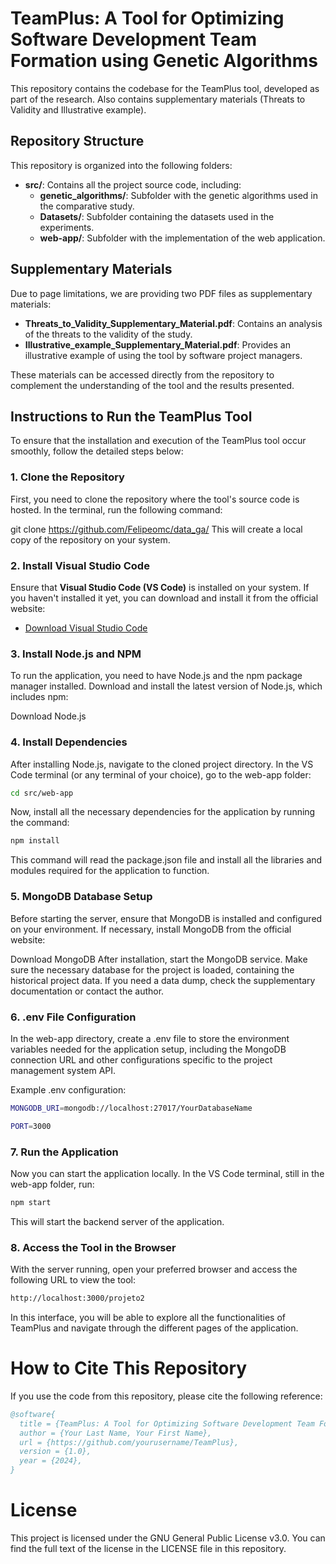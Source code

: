 # TeamPlus: A Tool for Optimizing Software Development Team Formation using Genetic Algorithms

This repository contains the codebase for the TeamPlus tool, developed as part of the research. Also contains supplementary materials (Threats to Validity and Illustrative example).

## Repository Structure

This repository is organized into the following folders:

- **src/**: Contains all the project source code, including:
  - **genetic_algorithms/**: Subfolder with the genetic algorithms used in the comparative study.
  - **Datasets/**: Subfolder containing the datasets used in the experiments.
  - **web-app/**: Subfolder with the implementation of the web application.

## Supplementary Materials

Due to page limitations, we are providing two PDF files as supplementary materials:

- **Threats_to_Validity_Supplementary_Material.pdf**: Contains an analysis of the threats to the validity of the study.
- **Illustrative_example_Supplementary_Material.pdf**: Provides an illustrative example of using the tool by software project managers.

These materials can be accessed directly from the repository to complement the understanding of the tool and the results presented.

## Instructions to Run the TeamPlus Tool

To ensure that the installation and execution of the TeamPlus tool occur smoothly, follow the detailed steps below:

### 1. Clone the Repository

First, you need to clone the repository where the tool's source code is hosted. In the terminal, run the following command:


git clone https://github.com/Felipeomc/data_ga/
This will create a local copy of the repository on your system.

### 2. Install Visual Studio Code

Ensure that **Visual Studio Code (VS Code)** is installed on your system. If you haven't installed it yet, you can download and install it from the official website:

- [Download Visual Studio Code](https://code.visualstudio.com/)

### 3. Install Node.js and NPM
To run the application, you need to have Node.js and the npm package manager installed. Download and install the latest version of Node.js, which includes npm:

Download Node.js

### 4. Install Dependencies
After installing Node.js, navigate to the cloned project directory. In the VS Code terminal (or any terminal of your choice), go to the web-app folder:

```bash
cd src/web-app 
```

Now, install all the necessary dependencies for the application by running the command:

```bash
npm install
```
This command will read the package.json file and install all the libraries and modules required for the application to function.

### 5. MongoDB Database Setup
Before starting the server, ensure that MongoDB is installed and configured on your environment. If necessary, install MongoDB from the official website:

Download MongoDB
After installation, start the MongoDB service. Make sure the necessary database for the project is loaded, containing the historical project data. If you need a data dump, check the supplementary documentation or contact the author.

### 6. .env File Configuration
In the web-app directory, create a .env file to store the environment variables needed for the application setup, including the MongoDB connection URL and other configurations specific to the project management system API.

Example .env configuration:


```bash
MONGODB_URI=mongodb://localhost:27017/YourDatabaseName
```
```bash
PORT=3000
```
### 7. Run the Application
Now you can start the application locally. In the VS Code terminal, still in the web-app folder, run:

```bash
npm start
```
This will start the backend server of the application.

### 8. Access the Tool in the Browser
With the server running, open your preferred browser and access the following URL to view the tool:

```bash
http://localhost:3000/projeto2
```
In this interface, you will be able to explore all the functionalities of TeamPlus and navigate through the different pages of the application.

# How to Cite This Repository
If you use the code from this repository, please cite the following reference:

```bibtex
@software{
  title = {TeamPlus: A Tool for Optimizing Software Development Team Formation using Genetic Algorithms},
  author = {Your Last Name, Your First Name},
  url = {https://github.com/yourusername/TeamPlus},
  version = {1.0},
  year = {2024},
}
```
# License
This project is licensed under the GNU General Public License v3.0. You can find the full text of the license in the LICENSE file in this repository.
